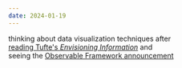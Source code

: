 ```yaml
---
date: 2024-01-19
---
```


thinking about data visualization techniques after  
[reading Tufte's *Envisioning Information*](/reviews/2024-02-17-envisioning-information) and  
seeing the [Observable Framework announcement](https://observablehq.com/blog/observable-2-0)
